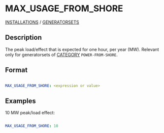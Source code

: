 # MAX_USAGE_FROM_SHORE

[INSTALLATIONS](/about/references/INSTALLATIONS.md) /
[GENERATORSETS](/about/references/GENERATORSETS.md)

## Description

The peak load/effect that is expected for one hour, per year (MW). Relevant only for generatorsets of [CATEGORY](/about/references/CATEGORY.md) `POWER-FROM-SHORE`.

## Format

~~~~~~~~yaml

MAX_USAGE_FROM_SHORE: <expression or value>
~~~~~~~~

## Examples
10 MW peak/load effect:
~~~~~~~~yaml

MAX_USAGE_FROM_SHORE: 10
~~~~~~~~
